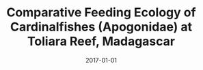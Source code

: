 ﻿---
title: "Comparative Feeding Ecology of Cardinalfishes (Apogonidae) at Toliara Reef, Madagascar"
date: 2017-01-01
publishDate: 2020-02-22T09:51:32.627016Z
authors: ["Bruno Frédérich", "Loïc N. Michel", "E. Zaeytydt", "R. Lingofo Bolya", "T. Lavitra", "E. Parmentier", "Gilles Lepoint"]
publication_types: ["2"]
abstract: ""
featured: false
publication: "*Zoological Studies*"
tags: ["2017"]
doi: "10.6620/ZS.2017.56-10"
---

